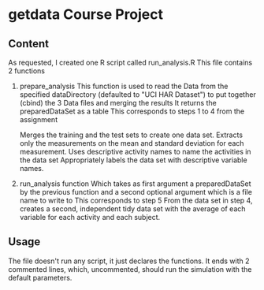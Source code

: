 # getdata Course Project

## Content
As requested, I created one R script called run_analysis.R 
This file contains 2 functions

1. prepare_analysis
This function is used to read the Data from the specified dataDirectory (defaulted to "UCI HAR Dataset")
to put together (cbind) the 3 Data files and merging the results
It returns the preparedDataSet as a table
This corresponds to steps 1 to 4 from the assignment

    Merges the training and the test sets to create one data set.
    Extracts only the measurements on the mean and standard deviation for each measurement. 
    Uses descriptive activity names to name the activities in the data set
    Appropriately labels the data set with descriptive variable names. 

2. run_analysis function 
Which takes as first argument a preparedDataSet by the previous function
 and a second optional argument which is a file name to write to
This corresponds to step 5
    From the data set in step 4, creates a second, independent tidy data set with the average of each variable for each activity and each subject.

## Usage
The file doesn't run any script, it just declares the functions.
It ends with 2 commented lines, which, uncommented, should run the simulation with the default parameters.
